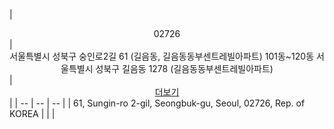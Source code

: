 | <p style="text-align:center;margin:0">02726</p> | <p style="text-align:center;margin:0"><span style="font-family:.AppleSDGothicNeoI-Regular;">서울특별시</span> 성북구 숭인로2길 61 (길음동, 길음동동부센트레빌아파트) 101동~120동
<span style="font-family:.AppleSDGothicNeoI-Regular;">서울특별시</span> 성북구 길음동 1278 (길음동동부센트레빌아파트)</p> | <p style="text-align:center;margin:0"><a href="https://www.epost.go.kr/search.RetrieveIntegrationNewZipCdList.comm#" rel="noopener" class="external-link" target="_blank" style="font-family:.AppleSDGothicNeoI-Regular;">더보기</a></p> |
| -- | -- | -- |
| 61, Sungin-ro 2-gil, Seongbuk-gu, Seoul, 02726, Rep. of KOREA |  |  |